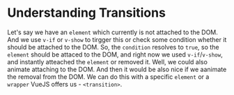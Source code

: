 # Understanding Transitions

Let's say we have an `element` which currently is not attached to the DOM. And we use `v-if` or `v-show` to tirgger this or check some condition whether it should be attached to the DOM. So, the `condition` resolves to `true`, so the `element` should be attaced to the DOM, and right now we used `v-if`/`v-show`, and instantly atteached the `element` or removed it. Well, we could also animate attaching to the DOM. And then it would be also nice if we aanimate the removal from the DOM. We can do this with a specific `element` or a `wrapper` VueJS offers us - `<transition>`. 